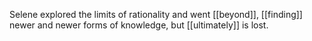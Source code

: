 Selene explored the limits of rationality and went [[beyond]], [[finding]] newer and newer forms of knowledge, but [[ultimately]] is lost.


